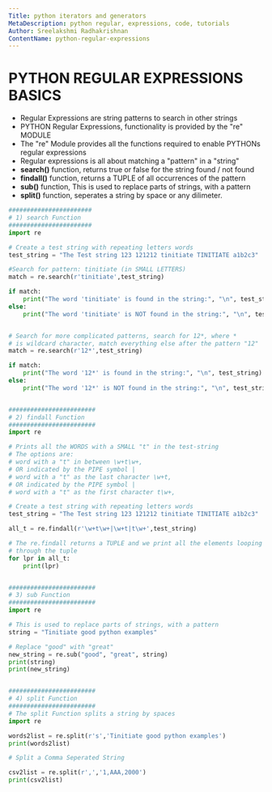 ```yaml
---
Title: python iterators and generators
MetaDescription: python regular, expressions, code, tutorials
Author: Sreelakshmi Radhakrishnan
ContentName: python-regular-expressions
---
```



# PYTHON REGULAR EXPRESSIONS BASICS
* Regular Expressions are string patterns to search in other strings
* PYTHON Regular Expressions, functionality is provided by the "re" MODULE
* The "re" Module provides all the functions required to enable PYTHONs
  regular expressions
* Regular expressions is all about matching a "pattern" in a "string"
* **search()** function, returns true or false for the string found / not found
* **findall()** function, returns a TUPLE of all occurrences of the pattern
* **sub()** function, This is used to replace parts of strings, with a pattern
* **split()** function, seperates a string by space or any dilimeter.

```python
#######################
# 1) search Function
#######################
import re

# Create a test string with repeating letters words
test_string = "The Test string 123 121212 tinitiate TINITIATE a1b2c3"

#Search for pattern: tinitiate (in SMALL LETTERS)
match = re.search(r'tinitiate',test_string)

if match:
    print("The word 'tinitiate' is found in the string:", "\n", test_string)
else:
    print("The word 'tinitiate' is NOT found in the string:", "\n", test_string)


# Search for more complicated patterns, search for 12*, where *
# is wildcard character, match everything else after the pattern "12"
match = re.search(r'12*',test_string)

if match:
    print("The word '12*' is found in the string:", "\n", test_string)
else:
    print("The word '12*' is NOT found in the string:", "\n", test_string)


########################
# 2) findall Function
########################
import re

# Prints all the WORDS with a SMALL "t" in the test-string
# The options are:
# word with a "t" in between \w+t\w+,
# OR indicated by the PIPE symbol |
# word with a "t" as the last character \w+t,
# OR indicated by the PIPE symbol |
# word with a "t" as the first character t\w+,

# Create a test string with repeating letters words
test_string = "The Test string 123 121212 tinitiate TINITIATE a1b2c3"

all_t = re.findall(r'\w+t\w+|\w+t|t\w+',test_string)

# The re.findall returns a TUPLE and we print all the elements looping
# through the tuple
for lpr in all_t:
    print(lpr)


########################
# 3) sub Function
########################
import re

# This is used to replace parts of strings, with a pattern
string = "Tinitiate good python examples"

# Replace "good" with "great"
new_string = re.sub("good", "great", string)
print(string)
print(new_string)


########################
# 4) split Function
########################
# The split Function splits a string by spaces
import re

words2list = re.split(r's','Tinitiate good python examples')
print(words2list)

# Split a Comma Seperated String

csv2list = re.split(r',','1,AAA,2000')
print(csv2list)

```
